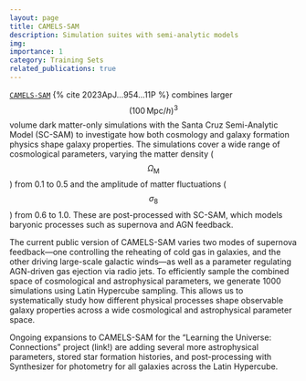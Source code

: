```yaml
---
layout: page
title: CAMELS-SAM
description: Simulation suites with semi-analytic models
img:
importance: 1
category: Training Sets
related_publications: true
---
```


[`CAMELS-SAM`](https://camels-sam.readthedocs.io/en/main/) {% cite 2023ApJ...954...11P %} combines larger $$ (100\,\mathrm{Mpc}/h)^3 $$ volume dark matter-only simulations with the Santa Cruz Semi-Analytic Model (SC-SAM) to investigate how both cosmology and galaxy formation physics shape galaxy properties. The simulations cover a wide range of cosmological parameters, varying the matter density ($$\Omega_\mathrm{M}$$) from 0.1 to 0.5 and the amplitude of matter fluctuations ($$\sigma_8$$) from 0.6 to 1.0. These are post-processed with SC-SAM, which models baryonic processes such as supernova and AGN feedback.

The current public version of CAMELS-SAM varies two modes of supernova feedback—one controlling the reheating of cold gas in galaxies, and the other driving large-scale galactic winds—as well as a parameter regulating AGN-driven gas ejection via radio jets. To efficiently sample the combined space of cosmological and astrophysical parameters, we generate 1000 simulations using Latin Hypercube sampling. This allows us to systematically study how different physical processes shape observable galaxy properties across a wide cosmological and astrophysical parameter space.

Ongoing expansions to CAMELS-SAM for the “Learning the Universe: Connections” project (link!) are adding several more astrophysical parameters, stored star formation histories, and post-processing with Synthesizer for photometry for all galaxies across the Latin Hypercube.
